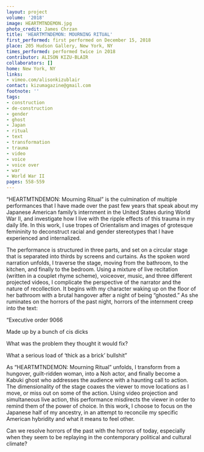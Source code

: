 ```yaml
---
layout: project
volume: '2018'
image: HEARTMTNDEMON.jpg
photo_credit: James Chrzan
title: 'HEARTMTNDEMON: MOURNING RITUAL'
first_performed: first performed on December 15, 2018
place: 205 Hudson Gallery, New York, NY
times_performed: performed twice in 2018
contributor: ALISON KIZU-BLAIR
collaborators: []
home: New York, NY
links:
- vimeo.com/alisonkizublair
contact: kizumagazine@gmail.com
footnote: ''
tags:
- construction
- de-construction
- gender
- ghost
- Japan
- ritual
- text
- transformation
- trauma
- video
- voice
- voice over
- war
- World War II
pages: 558-559
---
```




“HEARTMTNDEMON: Mourning Ritual” is the culmination of multiple performances that I have made over the past few years that speak about my Japanese American family’s internment in the United States during World War II, and investigate how I live with the ripple effects of this trauma in my daily life. In this work, I use tropes of Orientalism and images of grotesque femininity to deconstruct racial and gender stereotypes that I have experienced and internalized.

The performance is structured in three parts, and set on a circular stage that is separated into thirds by screens and curtains. As the spoken word narration unfolds, I traverse the stage, moving from the bathroom, to the kitchen, and finally to the bedroom. Using a mixture of live recitation (written in a couplet rhyme scheme), voiceover, music, and three different projected videos, I complicate the perspective of the narrator and the nature of recollection. It begins with my character waking up on the floor of her bathroom with a brutal hangover after a night of being “ghosted.” As she ruminates on the horrors of the past night, horrors of the internment creep into the text:

“Executive order 9066

Made up by a bunch of cis dicks

What was the problem they thought it would fix?

What a serious load of ‘thick as a brick’ bullshit”

As “HEARTMTNDEMON: Mourning Ritual” unfolds, I transform from a hungover, guilt-ridden woman, into a Noh actor, and finally become a Kabuki ghost who addresses the audience with a haunting call to action. The dimensionality of the stage coaxes the viewer to move locations as I move, or miss out on some of the action. Using video projection and simultaneous live action, this performance misdirects the viewer in order to remind them of the power of choice. In this work, I choose to focus on the Japanese half of my ancestry, in an attempt to reconcile my specific American hybridity and what it means to feel other.

Can we resolve horrors of the past with the horrors of today, especially when they seem to be replaying in the contemporary political and cultural climate?
